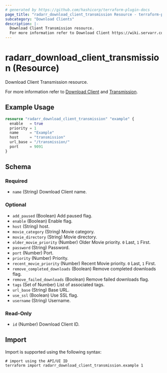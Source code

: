 ```yaml
---
# generated by https://github.com/hashicorp/terraform-plugin-docs
page_title: "radarr_download_client_transmission Resource - terraform-provider-radarr"
subcategory: "Download Clients"
description: |-
  Download Client Transmission resource.
  For more information refer to Download Client https://wiki.servarr.com/radarr/settings#download-clients and Transmission https://wiki.servarr.com/radarr/supported#transmission.
---
```


# radarr_download_client_transmission (Resource)

<!-- subcategory:Download Clients -->Download Client Transmission resource.
For more information refer to [Download Client](https://wiki.servarr.com/radarr/settings#download-clients) and [Transmission](https://wiki.servarr.com/radarr/supported#transmission).

## Example Usage

```terraform
resource "radarr_download_client_transmission" "example" {
  enable   = true
  priority = 1
  name     = "Example"
  host     = "transmission"
  url_base = "/transmission/"
  port     = 9091
}
```

<!-- schema generated by tfplugindocs -->
## Schema

### Required

- `name` (String) Download Client name.

### Optional

- `add_paused` (Boolean) Add paused flag.
- `enable` (Boolean) Enable flag.
- `host` (String) host.
- `movie_category` (String) Movie category.
- `movie_directory` (String) Movie directory.
- `older_movie_priority` (Number) Older Movie priority. `0` Last, `1` First.
- `password` (String) Password.
- `port` (Number) Port.
- `priority` (Number) Priority.
- `recent_movie_priority` (Number) Recent Movie priority. `0` Last, `1` First.
- `remove_completed_downloads` (Boolean) Remove completed downloads flag.
- `remove_failed_downloads` (Boolean) Remove failed downloads flag.
- `tags` (Set of Number) List of associated tags.
- `url_base` (String) Base URL.
- `use_ssl` (Boolean) Use SSL flag.
- `username` (String) Username.

### Read-Only

- `id` (Number) Download Client ID.

## Import

Import is supported using the following syntax:

```shell
# import using the API/UI ID
terraform import radarr_download_client_transmission.example 1
```
